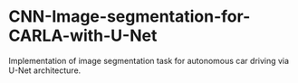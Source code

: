# CNN-Image-segmentation-for-CARLA-with-U-Net
Implementation of image segmentation task for autonomous car driving via U-Net architecture.
